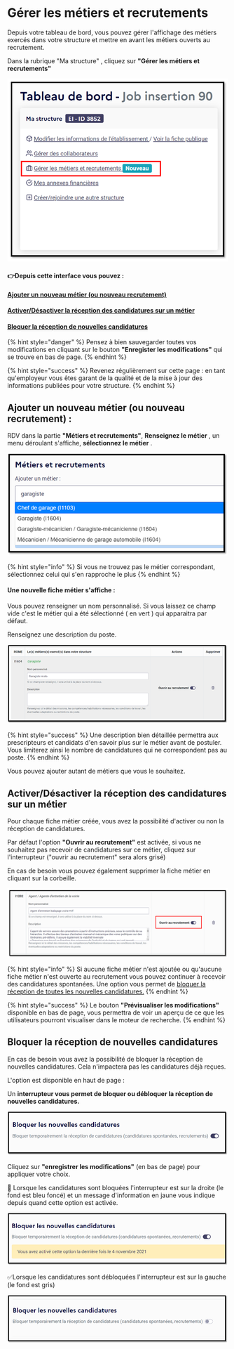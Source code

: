 # Gérer les métiers et recrutements

Depuis votre tableau de bord, vous pouvez gérer l'affichage des métiers exercés dans votre structure et mettre en avant les métiers ouverts au recrutement.

Dans la rubrique "Ma structure" , cliquez sur **"Gérer les métiers et recrutements"**

![](<../.gitbook/assets/image (166).png>)

#### 👉Depuis cette interface vous pouvez :&#x20;

#### [Ajouter un nouveau métier (ou nouveau recrutement)](gerer-les-fiches-de-poste.md#ajouter-un-nouveau-metier-ou-nouveau-recrutement)

#### [Activer/Désactiver la réception des candidatures sur un métier](gerer-les-fiches-de-poste.md#activer-desactiver-la-reception-des-candidatures-sur-un-metier)

#### [Bloquer la réception de nouvelles candidatures](gerer-les-fiches-de-poste.md#bloquer-la-reception-de-nouvelles-candidatures)

{% hint style="danger" %}
Pensez à bien sauvegarder toutes vos modifications en cliquant sur le bouton **"Enregister les modifications"** qui se trouve en bas de page.
{% endhint %}

{% hint style="success" %}
Revenez régulièrement sur cette page : en tant qu'employeur vous êtes garant de la qualité et de la mise à jour des informations publiées pour votre structure.
{% endhint %}

## Ajouter un nouveau métier (ou nouveau recrutement) :&#x20;

RDV dans la partie **"Métiers et recrutements"**, **Renseignez le métier** , un menu déroulant s'affiche, **sélectionnez le métier** .

![](<../.gitbook/assets/image (169).png>)

{% hint style="info" %}
Si vous ne trouvez pas le métier correspondant, sélectionnez celui qui s'en rapproche le plus
{% endhint %}

#### Une nouvelle fiche métier s'affiche : &#x20;

Vous pouvez renseigner un nom personnalisé. Si vous laissez ce champ vide c'est le métier qui a été sélectionné ( en vert ) qui apparaitra par défaut.

Renseignez une description du poste.&#x20;

![](<../.gitbook/assets/image (167).png>)

{% hint style="success" %}
Une description bien détaillée permettra aux prescripteurs et candidats d'en savoir plus sur le métier avant de postuler. Vous limiterez ainsi le nombre de candidatures qui ne correspondent pas au poste.
{% endhint %}

Vous pouvez ajouter autant de métiers que vous le souhaitez.

## Activer/Désactiver la réception des candidatures sur un métier

Pour chaque fiche métier créée, vous avez la possibilité d'activer ou non la réception de candidatures.

Par défaut l'option **"Ouvrir au recrutement"** est activée, si vous ne souhaitez pas recevoir de candidatures sur ce métier, cliquez sur l'interrupteur ("ouvrir au recrutement" sera alors grisé)

En cas de besoin vous pouvez également supprimer la fiche métier en cliquant sur la corbeille.

![S](<../.gitbook/assets/image (186).png>)

{% hint style="info" %}
Si aucune fiche métier n'est ajoutée ou qu'aucune fiche métier n'est ouverte au recrutement vous pouvez continuer à recevoir des candidatures spontanées. Une option vous permet de [bloquer la réception de toutes les nouvelles candidatures.](gerer-les-fiches-de-poste.md#bloquer-la-reception-de-nouvelles-candidatures)
{% endhint %}

{% hint style="success" %}
Le bouton **"Prévisualiser les modifications"** disponible en bas de page, vous permettra de voir un aperçu de ce que les utilisateurs pourront visualiser dans le moteur de recherche.
{% endhint %}

## Bloquer la réception de nouvelles candidatures

En cas de besoin vous avez la possibilité de bloquer la réception de nouvelles candidatures. Cela n'impactera pas les candidatures déjà reçues.

L'option est disponible en haut de page :

Un **interrupteur vous permet de bloquer ou débloquer la réception de nouvelles candidatures.**&#x20;

![](<../.gitbook/assets/image (162).png>)

Cliquez sur **"enregistrer les modifications"** (en bas de page) pour appliquer votre choix.



🛑 Lorsque les candidatures sont bloquées l'interrupteur est sur la droite (le fond est bleu foncé) et un message d'information en jaune vous indique depuis quand cette option est activée.

![](<../.gitbook/assets/image (181).png>)

✅Lorsque les candidatures sont débloquées l'interrupteur est sur la gauche (le fond est gris)

![](<../.gitbook/assets/image (174).png>)

